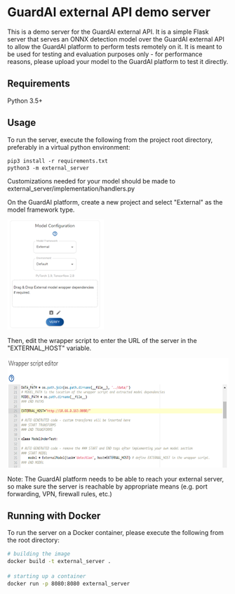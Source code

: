 # GuardAI external API demo server

This is a demo server for the GuardAI external API. It is a simple Flask server that
serves an ONNX detection model over the GuardAI external API to allow the GuardAI platform to perform tests remotely on 
it. It is meant to be used for testing and evaluation purposes only - for performance reasons, 
please upload your model to the GuardAI platform to test it directly.

## Requirements
Python 3.5+

## Usage
To run the server, execute the following from the project root directory, preferably in a virtual python environment:

```
pip3 install -r requirements.txt
python3 -m external_server
```

Customizations needed for your model should be made to external_server/implementation/handlers.py

On the GuardAI platform, create a new project and select "External" as the model framework type.

   <img src="images/project_config.png" alt="Image of menu" height="250"/>

Then, edit the wrapper script to enter the URL of the server in the "EXTERNAL_HOST" variable.

   <img src="images/external_host.png" alt="Image of menu" height="250"/>

Note: The GuardAI platform needs to be able to reach your external server, so make sure the server is reachable 
by appropriate means (e.g. port forwarding, VPN, firewall rules, etc.)


## Running with Docker

To run the server on a Docker container, please execute the following from the root directory:

```bash
# building the image
docker build -t external_server .

# starting up a container
docker run -p 8080:8080 external_server
```
